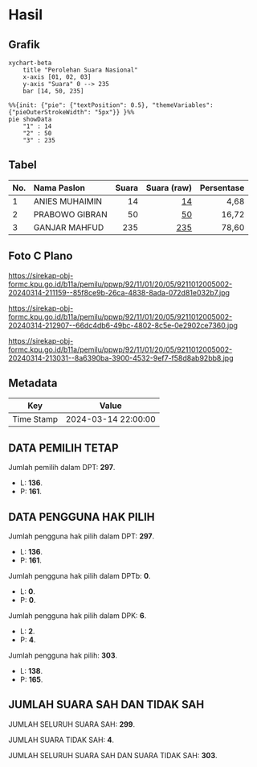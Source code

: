 # Hasil

## Grafik

```mermaid
xychart-beta
    title "Perolehan Suara Nasional"
    x-axis [01, 02, 03]
    y-axis "Suara" 0 --> 235
    bar [14, 50, 235]
```

```mermaid
%%{init: {"pie": {"textPosition": 0.5}, "themeVariables": {"pieOuterStrokeWidth": "5px"}} }%%
pie showData
    "1" : 14
    "2" : 50
    "3" : 235
```

## Tabel

| No. | Nama Paslon    | Suara | Suara (raw) | Persentase |
|:--- |:-------------- | -----:| -----------:| ----------:|
| 1   | ANIES MUHAIMIN | 14    | [14][p-1]   | 4,68       |
| 2   | PRABOWO GIBRAN | 50    | [50][p-2]   | 16,72      |
| 3   | GANJAR MAHFUD  | 235   | [235][p-3]  | 78,60      |


[p-1]: https://github.com/gigit-pemilu/pemilu-2024/blob/main/pilpres/hitung-suara/sub/92-papua-barat/sub/11-manokwari-selatan/sub/01-ransiki/sub/2005-sabri/sub/002-tps/sub/paslon-1.txt
[p-2]: https://github.com/gigit-pemilu/pemilu-2024/blob/main/pilpres/hitung-suara/sub/92-papua-barat/sub/11-manokwari-selatan/sub/01-ransiki/sub/2005-sabri/sub/002-tps/sub/paslon-2.txt
[p-3]: https://github.com/gigit-pemilu/pemilu-2024/blob/main/pilpres/hitung-suara/sub/92-papua-barat/sub/11-manokwari-selatan/sub/01-ransiki/sub/2005-sabri/sub/002-tps/sub/paslon-3.txt

## Foto C Plano

https://sirekap-obj-formc.kpu.go.id/b11a/pemilu/ppwp/92/11/01/20/05/9211012005002-20240314-211159--85f8ce9b-26ca-4838-8ada-072d81e032b7.jpg

https://sirekap-obj-formc.kpu.go.id/b11a/pemilu/ppwp/92/11/01/20/05/9211012005002-20240314-212907--66dc4db6-49bc-4802-8c5e-0e2902ce7360.jpg

https://sirekap-obj-formc.kpu.go.id/b11a/pemilu/ppwp/92/11/01/20/05/9211012005002-20240314-213031--8a6390ba-3900-4532-9ef7-f58d8ab92bb8.jpg


## Metadata

| Key        | Value               |
| ---------- | ------------------- |
| Time Stamp | 2024-03-14 22:00:00 |


## DATA PEMILIH TETAP

Jumlah pemilih dalam DPT: **297**.
 * L: **136**.
 * P: **161**.

## DATA PENGGUNA HAK PILIH

Jumlah pengguna hak pilih dalam DPT: **297**.
 * L: **136**.
 * P: **161**.

Jumlah pengguna hak pilih dalam DPTb: **0**.
 * L: **0**.
 * P: **0**.

Jumlah pengguna hak pilih dalam DPK: **6**.
 * L: **2**.
 * P: **4**.

Jumlah pengguna hak pilih: **303**.
 * L: **138**.
 * P: **165**.

## JUMLAH SUARA SAH DAN TIDAK SAH

JUMLAH SELURUH SUARA SAH: **299**.

JUMLAH SUARA TIDAK SAH: **4**.

JUMLAH SELURUH SUARA SAH DAN SUARA TIDAK SAH: **303**.


